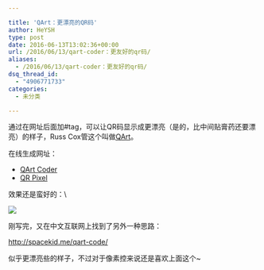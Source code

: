 ```yaml
---

title: 'QArt：更漂亮的QR码'
author: HeYSH
type: post
date: 2016-06-13T13:02:36+00:00
url: /2016/06/13/qart-coder：更友好的qr码/
aliases:
  - /2016/06/13/qart-coder：更友好的qr码/
dsq_thread_id:
  - "4906771733"
categories:
  - 未分类

---
```

通过在网址后面加\#tag，可以让QR码显示成更漂亮（是的，比中间贴膏药还要漂亮）的样子，Russ Cox管这个叫做[QArt](http://research.swtch.com/qart)。

在线生成网址：

-   [QArt Coder](http://research.swtch.com/qr/draw?i=af2668ff68fd882750f99fbc0d60f26d&url=http%3A%2F%2Fswtch.com%2Fqr)
-   [QR Pixel](http://www.qrpixel.com/)



效果还是蛮好的：\

![](http://i1.piimg.com/1949/2355d02e6bd4a9a4.png)



刚写完，又在中文互联网上找到了另外一种思路：



<http://spacekid.me/qart-code/>



似乎更漂亮些的样子，不过对于像素控来说还是喜欢上面这个\~

